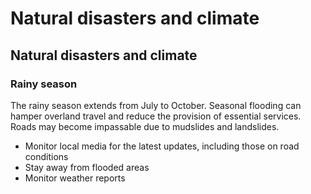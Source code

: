 # Natural disasters and climate

## Natural disasters and climate

### Rainy season

The rainy season extends from July to October. Seasonal flooding can hamper overland travel and reduce the provision of essential services. Roads may become impassable due to mudslides and landslides.

* Monitor local media for the latest updates, including those on road conditions
* Stay away from flooded areas
* Monitor weather reports